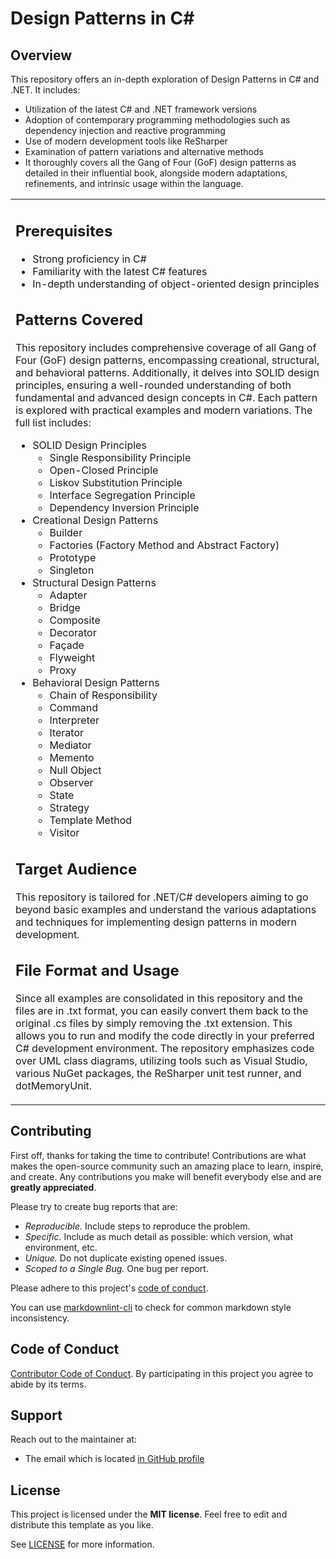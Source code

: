 # Design Patterns in C#
## Overview
This repository offers an in-depth exploration of Design Patterns in C# and .NET. It includes:

- Utilization of the latest C# and .NET framework versions
- Adoption of contemporary programming methodologies such as dependency injection and reactive programming
- Use of modern development tools like ReSharper
- Examination of pattern variations and alternative methods
- It thoroughly covers all the Gang of Four (GoF) design patterns as detailed in their influential book, alongside modern adaptations, refinements, and intrinsic usage within the language.

<table>
<tr>
<td>

## Prerequisites
- Strong proficiency in C#
- Familiarity with the latest C# features
- In-depth understanding of object-oriented design principles

## Patterns Covered
This repository includes comprehensive coverage of all Gang of Four (GoF) design patterns, encompassing creational, structural, and behavioral patterns. Additionally, it delves into SOLID design principles, ensuring a well-rounded understanding of both fundamental and advanced design concepts in C#. Each pattern is explored with practical examples and modern variations. The full list includes:

- SOLID Design Principles
  - Single Responsibility Principle
  - Open-Closed Principle
  - Liskov Substitution Principle
  - Interface Segregation Principle
  - Dependency Inversion Principle
- Creational Design Patterns
  - Builder
  - Factories (Factory Method and Abstract Factory)
  - Prototype
  - Singleton
- Structural Design Patterns
  - Adapter
  - Bridge
  - Composite
  - Decorator
  - Façade
  - Flyweight
  - Proxy
- Behavioral Design Patterns
  - Chain of Responsibility
  - Command
  - Interpreter
  - Iterator
  - Mediator
  - Memento
  - Null Object
  - Observer
  - State
  - Strategy
  - Template Method
  - Visitor

## Target Audience
This repository is tailored for .NET/C# developers aiming to go beyond basic examples and understand the various adaptations and techniques for implementing design patterns in modern development.

## File Format and Usage
Since all examples are consolidated in this repository and the files are in .txt format, you can easily convert them back to the original .cs files by simply removing the .txt extension. This allows you to run and modify the code directly in your preferred C# development environment. The repository emphasizes code over UML class diagrams, utilizing tools such as Visual Studio, various NuGet packages, the ReSharper unit test runner, and dotMemoryUnit.


</td>
</tr>
</table>

## Contributing

First off, thanks for taking the time to contribute! Contributions are what makes the open-source community such an amazing place to learn, inspire, and create. Any contributions you make will benefit everybody else and are **greatly appreciated**.

Please try to create bug reports that are:

- _Reproducible._ Include steps to reproduce the problem.
- _Specific._ Include as much detail as possible: which version, what environment, etc.
- _Unique._ Do not duplicate existing opened issues.
- _Scoped to a Single Bug._ One bug per report.

Please adhere to this project's [code of conduct](docs/CODE_OF_CONDUCT.md).

You can use [markdownlint-cli](https://github.com/igorshubovych/markdownlint-cli) to check for common markdown style inconsistency.

## Code of Conduct

[Contributor Code of Conduct](code_of_conduct.md). By participating in this project you agree to abide by its terms.

## Support

Reach out to the maintainer at:

- The email which is located [in GitHub profile](https://github.com/SalehAhmadi)

## License

This project is licensed under the **MIT license**. Feel free to edit and distribute this template as you like.

See [LICENSE](LICENSE) for more information.
